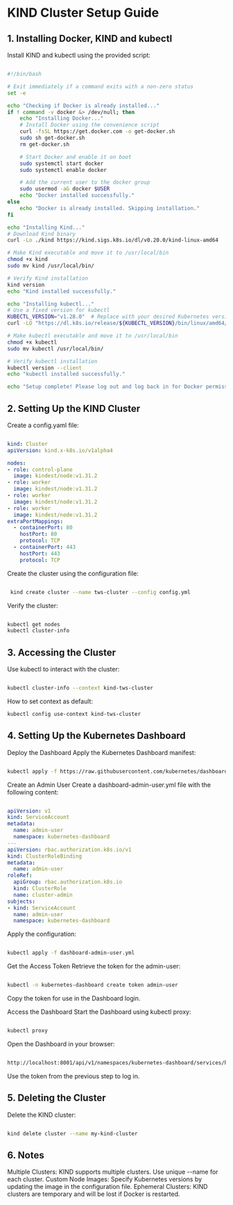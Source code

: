 # KIND Cluster Setup Guide

## 1. Installing Docker, KIND and kubectl
Install KIND and kubectl using the provided script:
```bash

#!/bin/bash

# Exit immediately if a command exits with a non-zero status
set -e

echo "Checking if Docker is already installed..."
if ! command -v docker &> /dev/null; then
    echo "Installing Docker..."
    # Install Docker using the convenience script
    curl -fsSL https://get.docker.com -o get-docker.sh
    sudo sh get-docker.sh
    rm get-docker.sh

    # Start Docker and enable it on boot
    sudo systemctl start docker
    sudo systemctl enable docker

    # Add the current user to the docker group
    sudo usermod -aG docker $USER
    echo "Docker installed successfully."
else
    echo "Docker is already installed. Skipping installation."
fi

echo "Installing Kind..."
# Download Kind binary
curl -Lo ./kind https://kind.sigs.k8s.io/dl/v0.20.0/kind-linux-amd64

# Make Kind executable and move it to /usr/local/bin
chmod +x kind
sudo mv kind /usr/local/bin/

# Verify Kind installation
kind version
echo "Kind installed successfully."

echo "Installing kubectl..."
# Use a fixed version for kubectl
KUBECTL_VERSION="v1.28.0"  # Replace with your desired Kubernetes version
curl -LO "https://dl.k8s.io/release/${KUBECTL_VERSION}/bin/linux/amd64/kubectl"

# Make kubectl executable and move it to /usr/local/bin
chmod +x kubectl
sudo mv kubectl /usr/local/bin/

# Verify kubectl installation
kubectl version --client
echo "kubectl installed successfully."

echo "Setup complete! Please log out and log back in for Docker permissions to take effect."

```

## 2. Setting Up the KIND Cluster
Create a config.yaml file:

```yaml

kind: Cluster
apiVersion: kind.x-k8s.io/v1alpha4

nodes:
- role: control-plane
  image: kindest/node:v1.31.2
- role: worker
  image: kindest/node:v1.31.2
- role: worker
  image: kindest/node:v1.31.2
- role: worker
  image: kindest/node:v1.31.2
extraPortMappings:
  - containerPort: 80
    hostPort: 80
    protocol: TCP
  - containerPort: 443
    hostPort: 443   
    protocol: TCP 
```
Create the cluster using the configuration file:

```bash

 kind create cluster --name tws-cluster --config config.yml
```
Verify the cluster:

```bash

kubectl get nodes
kubectl cluster-info
```
## 3. Accessing the Cluster
Use kubectl to interact with the cluster:
```bash

kubectl cluster-info --context kind-tws-cluster
```

How to set context as default:
```bash
kubectl config use-context kind-tws-cluster
```

## 4. Setting Up the Kubernetes Dashboard
Deploy the Dashboard
Apply the Kubernetes Dashboard manifest:
```bash

kubectl apply -f https://raw.githubusercontent.com/kubernetes/dashboard/v2.7.0/aio/deploy/recommended.yaml
```
Create an Admin User
Create a dashboard-admin-user.yml file with the following content:

```yaml

apiVersion: v1
kind: ServiceAccount
metadata:
  name: admin-user
  namespace: kubernetes-dashboard
---
apiVersion: rbac.authorization.k8s.io/v1
kind: ClusterRoleBinding
metadata:
  name: admin-user
roleRef:
  apiGroup: rbac.authorization.k8s.io
  kind: ClusterRole
  name: cluster-admin
subjects:
- kind: ServiceAccount
  name: admin-user
  namespace: kubernetes-dashboard
```
Apply the configuration:

```bash

kubectl apply -f dashboard-admin-user.yml
```
Get the Access Token
Retrieve the token for the admin-user:

```bash

kubectl -n kubernetes-dashboard create token admin-user
```
Copy the token for use in the Dashboard login.

Access the Dashboard
Start the Dashboard using kubectl proxy:

```bash

kubectl proxy
```
Open the Dashboard in your browser:

```bash

http://localhost:8001/api/v1/namespaces/kubernetes-dashboard/services/https:kubernetes-dashboard:/proxy/
```
Use the token from the previous step to log in.

## 5. Deleting the Cluster
Delete the KIND cluster:
```bash

kind delete cluster --name my-kind-cluster
```

## 6. Notes

Multiple Clusters: KIND supports multiple clusters. Use unique --name for each cluster.
Custom Node Images: Specify Kubernetes versions by updating the image in the configuration file.
Ephemeral Clusters: KIND clusters are temporary and will be lost if Docker is restarted.
